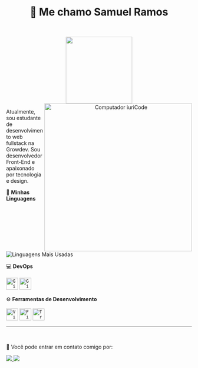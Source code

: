
<h1 align="center"> 👋 Me chamo Samuel Ramos</h1>
<br>

<p align="center">
  <a href="https://github.com/ProgSamuel" align="left">
    <img height="180em" src="https://github-readme-stats.vercel.app/api?username=ProgSamuel&theme=dracula&show_icons=true" />
  </a>
  <img src="https://raw.githubusercontent.com/MicaelliMedeiros/micaellimedeiros/master/image/computer-illustration.png" min-width="400px" max-width="400px" width="400px" align="right" alt="Computador iuriCode">
</p>

<p align="left">
  Atualmente, sou estudante de desenvolvimento web fullstack na Growdev.
  Sou desenvolvedor Front-End e apaixonado por tecnologia e design.
</p>

<p align="left">
  🚀 <strong>Minhas Linguagens</strong> <br><br>
  <img src="https://github-readme-stats.vercel.app/api/top-langs/?username=ProgSamuel&layout=compact&theme=dracula" alt="Linguagens Mais Usadas">
</p>

<p align="left">
  💻 <strong>DevOps</strong> <br><br>
  <code><img height="32" src="https://img.shields.io/badge/-Git-333333?style=flat&logo=git" alt="Git"/></code>
  <code><img height="32" src="https://img.shields.io/badge/-GitHub-333333?style=flat&logo=github" alt="GitHub"/></code>
</p>

<p align="left">
  ⚙️ <strong>Ferramentas de Desenvolvimento</strong> <br><br>
  <code><img height="32" src="https://img.shields.io/badge/-Visual%20Studio%20Code-333333?style=flat&logo=visual-studio-code&logoColor=007ACC" alt="Visual Studio Code"/></code>
  <code><img height="32" src="https://img.shields.io/badge/-Figma-333333?style=flat&logo=figma&logoColor=007ACC" alt="Figma"/></code>
  <code><img height="32" src="https://img.shields.io/badge/-Trello-333333?style=flat&logo=trello&logoColor=007ACC" alt="Trello"/></code>
</p>

<hr>
<br>

<p align="left">
  💌 Você pode entrar em contato comigo por:
</p>

<p align="left">
  <a href="mailto:progsamu@gmail.com" alt="Gmail">
    <img src="https://img.shields.io/badge/-Gmail-FF0000?style=flat-square&labelColor=FF0000&logo=gmail&logoColor=white" />
  </a>
  <a href="https://www.linkedin.com/in/samuel-ramos-dev/" alt="Linkedin">
    <img src="https://img.shields.io/badge/-LinkedIn-0e76a8?style=flat-square&logo=Linkedin&logoColor=white"/>
  </a>
</p>

